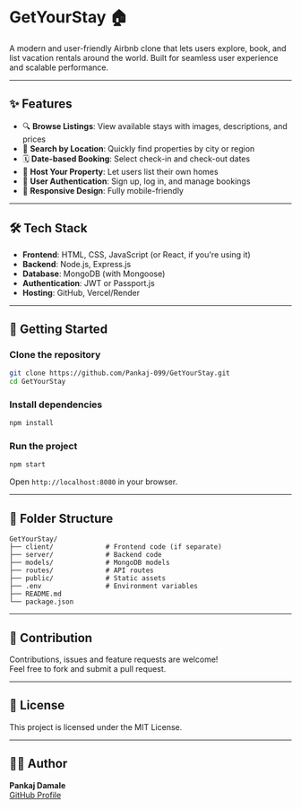 
# GetYourStay 🏠

A modern and user-friendly Airbnb clone that lets users explore, book, and list vacation rentals around the world. Built for seamless user experience and scalable performance.

---

## ✨ Features

- 🔍 **Browse Listings**: View available stays with images, descriptions, and prices
- 📍 **Search by Location**: Quickly find properties by city or region
- 🗓️ **Date-based Booking**: Select check-in and check-out dates
- 🏡 **Host Your Property**: Let users list their own homes
- 👤 **User Authentication**: Sign up, log in, and manage bookings
- 📱 **Responsive Design**: Fully mobile-friendly

---

## 🛠️ Tech Stack

- **Frontend**: HTML, CSS, JavaScript (or React, if you're using it)
- **Backend**: Node.js, Express.js
- **Database**: MongoDB (with Mongoose)
- **Authentication**: JWT or Passport.js
- **Hosting**: GitHub, Vercel/Render

---

## 🚀 Getting Started

### Clone the repository

```bash
git clone https://github.com/Pankaj-099/GetYourStay.git
cd GetYourStay
```

### Install dependencies

```bash
npm install
```

### Run the project

```bash
npm start
```

Open `http://localhost:8080` in your browser.

---

## 📂 Folder Structure

```
GetYourStay/
├── client/             # Frontend code (if separate)
├── server/             # Backend code
├── models/             # MongoDB models
├── routes/             # API routes
├── public/             # Static assets
├── .env                # Environment variables
├── README.md
└── package.json
```

---

## 🙌 Contribution

Contributions, issues and feature requests are welcome!  
Feel free to fork and submit a pull request.

---

## 📄 License

This project is licensed under the MIT License.

---

## 👨‍💻 Author

**Pankaj Damale**  
[GitHub Profile](https://github.com/Pankaj-099)
